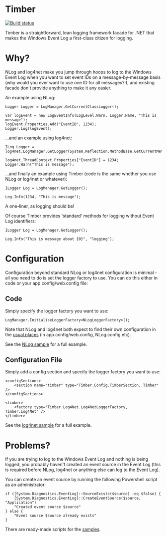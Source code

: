 Timber
======

[![Build status](https://ci.appveyor.com/api/projects/status/oipkbs16rj41a1d9)](https://ci.appveyor.com/project/cocowalla/timber)

Timber is a straightforward, lean logging framework facade for .NET that makes the Windows Event Log a first-class citizen for logging.

Why?
====

NLog and log4net make you jump through hoops to log to the Windows Event Log when you want to set event IDs on a message-by-message basis (why would you ever want to use one ID for all messages?!), and existing facade don't provide anything to make it any easier.

An example using NLog:

````
Logger Logger = LogManager.GetCurrentClassLogger();

var logEvent = new LogEventInfo(LogLevel.Warn, Logger.Name, "This is message");
logEvent.Properties.Add("EventID", 1234);
Logger.Log(logEvent);
````

...and an example using log4net:

````
ILog Logger = log4net.LogManager.GetLogger(System.Reflection.MethodBase.GetCurrentMethod().DeclaringType);

log4net.ThreadContext.Properties["EventID"] = 1234;
Logger.Warn("This is message");

````

...and finally an example using Timber (code is the same whether you use NLog or log4net or whatever):

````
ILogger Log = LogManager.GetLogger();

Log.Info(1234, "This is message");
````

A one-liner, as logging should be!

Of course Timber provides 'standard' methods for logging without Event Log identifiers:

````
ILogger Log = LogManager.GetLogger();

Log.Info("This is message about {0}", "logging");
````

Configuration
=============

Configuration beyond standard NLog or log4net configuration is minimal - all you need to do is set the logger factory to use. You can do this either in code or your app.config/web.config file:

Code
----

Simply specify the logger factory you want to use:

````
LogManager.InitialiseLoggerFactory<NLogLoggerFactory>();
````

Note that NLog and log4net both expect to find their own configuration in the [usual places](https://github.com/nlog/NLog/wiki/Configuration-file#wiki-configuration-file-locations) (in app.config/web.config, NLog.config etc).

See the [NLog sample](https://github.com/cocowalla/Timber/tree/master/src/Samples/NLogSample) for a full example.

Configuration File
------------------

Simply add a config section and specify the logger factory you want to use:

````
<configSections>
	<section name="timber" type="Timber.Config.TimberSection, Timber" />
</configSections>

<timber>
	<factory type="Timber.Log4Net.Log4NetLoggerFactory, Timber.Log4Net" />
</timber>
````

See the [log4net sample](https://github.com/cocowalla/Timber/tree/master/src/Samples/Log4NetSample) for a full example.

Problems?
=========

If you are trying to log to the Windows Event Log and nothing is being logged, you probably haven't created an event source in the Event Log (this is required before NLog, log4net or anything else can log to the Event Log).

You can create an event source by running the following Powershell script as an administrator:

````
if ([System.Diagnostics.EventLog]::SourceExists($source) -eq $false) {
	[System.Diagnostics.EventLog]::CreateEventSource($source, "Application")
	"Created event source $source"
} else {
	"Event source $source already exists"
}
````
There are ready-made scripts for the [samples](https://github.com/cocowalla/Timber/tree/master/src/Samples).
